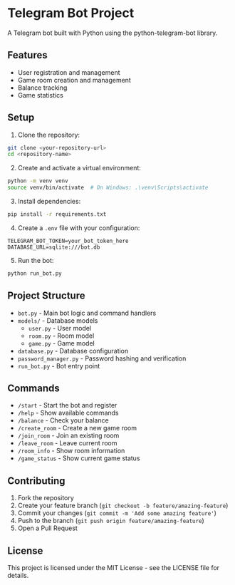 # Telegram Bot Project

A Telegram bot built with Python using the python-telegram-bot library.

## Features

- User registration and management
- Game room creation and management
- Balance tracking
- Game statistics

## Setup

1. Clone the repository:
```bash
git clone <your-repository-url>
cd <repository-name>
```

2. Create and activate a virtual environment:
```bash
python -m venv venv
source venv/bin/activate  # On Windows: .\venv\Scripts\activate
```

3. Install dependencies:
```bash
pip install -r requirements.txt
```

4. Create a `.env` file with your configuration:
```
TELEGRAM_BOT_TOKEN=your_bot_token_here
DATABASE_URL=sqlite:///bot.db
```

5. Run the bot:
```bash
python run_bot.py
```

## Project Structure

- `bot.py` - Main bot logic and command handlers
- `models/` - Database models
  - `user.py` - User model
  - `room.py` - Room model
  - `game.py` - Game model
- `database.py` - Database configuration
- `password_manager.py` - Password hashing and verification
- `run_bot.py` - Bot entry point

## Commands

- `/start` - Start the bot and register
- `/help` - Show available commands
- `/balance` - Check your balance
- `/create_room` - Create a new game room
- `/join_room` - Join an existing room
- `/leave_room` - Leave current room
- `/room_info` - Show room information
- `/game_status` - Show current game status

## Contributing

1. Fork the repository
2. Create your feature branch (`git checkout -b feature/amazing-feature`)
3. Commit your changes (`git commit -m 'Add some amazing feature'`)
4. Push to the branch (`git push origin feature/amazing-feature`)
5. Open a Pull Request

## License

This project is licensed under the MIT License - see the LICENSE file for details. 
